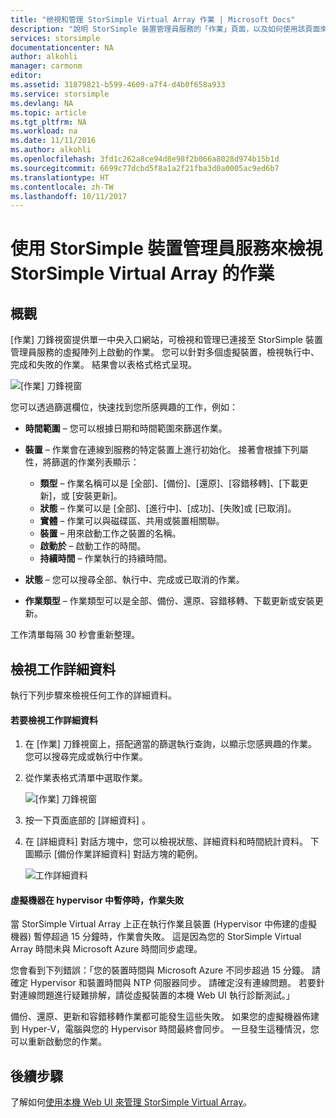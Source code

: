 ```yaml
---
title: "檢視和管理 StorSimple Virtual Array 作業 | Microsoft Docs"
description: "說明 StorSimple 裝置管理員服務的「作業」頁面，以及如何使用該頁面來追蹤 StorSimple Virtual Array 的最近和目前作業。"
services: storsimple
documentationcenter: NA
author: alkohli
manager: carmonm
editor: 
ms.assetid: 31879821-b599-4609-a7f4-d4b0f658a933
ms.service: storsimple
ms.devlang: NA
ms.topic: article
ms.tgt_pltfrm: NA
ms.workload: na
ms.date: 11/11/2016
ms.author: alkohli
ms.openlocfilehash: 3fd1c262a8ce94d8e98f2b066a8028d974b15b1d
ms.sourcegitcommit: 6699c77dcbd5f8a1a2f21fba3d0a0005ac9ed6b7
ms.translationtype: HT
ms.contentlocale: zh-TW
ms.lasthandoff: 10/11/2017
---
```

# <a name="use-the-storsimple-device-manager-service-to-view-jobs-for-the-storsimple-virtual-array"></a>使用 StorSimple 裝置管理員服務來檢視 StorSimple Virtual Array 的作業
## <a name="overview"></a>概觀
[作業] 刀鋒視窗提供單一中央入口網站，可檢視和管理已連接至 StorSimple 裝置管理員服務的虛擬陣列上啟動的作業。 您可以針對多個虛擬裝置，檢視執行中、完成和失敗的作業。 結果會以表格式格式呈現。

![[作業] 刀鋒視窗](./media/storsimple-virtual-array-manage-jobs/ova-jobs-blade.png)

您可以透過篩選欄位，快速找到您所感興趣的工作，例如：

* **時間範圍** – 您可以根據日期和時間範圍來篩選作業。
* **裝置** – 作業會在連線到服務的特定裝置上進行初始化。 接著會根據下列屬性，將篩選的作業列表顯示：
  
  * **類型** – 作業名稱可以是 [全部]、[備份]、[還原]、[容錯移轉]、[下載更新]，或 [安裝更新]。
  * **狀態** – 作業可以是 [全部]、[進行中]、[成功]、[失敗]或 [已取消]。
  * **實體** – 作業可以與磁碟區、共用或裝置相關聯。
  * **裝置** – 用來啟動工作之裝置的名稱。
  * **啟動於** – 啟動工作的時間。
  * **持續時間** – 作業執行的持續時間。
* **狀態** – 您可以搜尋全部、執行中、完成或已取消的作業。
* **作業類型** – 作業類型可以是全部、備份、還原、容錯移轉、下載更新或安裝更新。

工作清單每隔 30 秒會重新整理。

## <a name="view-job-details"></a>檢視工作詳細資料
執行下列步驟來檢視任何工作的詳細資料。

#### <a name="to-view-job-details"></a>若要檢視工作詳細資料
1. 在 [作業] 刀鋒視窗上，搭配適當的篩選執行查詢，以顯示您感興趣的作業。 您可以搜尋完成或執行中作業。
2. 從作業表格式清單中選取作業。
   
    ![[作業] 刀鋒視窗](./media/storsimple-virtual-array-manage-jobs/ova-jobs-blade.png)
3. 按一下頁面底部的 [詳細資料] 。
4. 在 [詳細資料]  對話方塊中，您可以檢視狀態、詳細資料和時間統計資料。 下圖顯示 [備份作業詳細資料]  對話方塊的範例。
   
    ![工作詳細資料](./media/storsimple-virtual-array-manage-jobs/ova-jobs-details.png)

#### <a name="job-failures-when-the-virtual-machine-is-paused-in-the-hypervisor"></a>虛擬機器在 hypervisor 中暫停時，作業失敗
當 StorSimple Virtual Array 上正在執行作業且裝置 (Hypervisor 中佈建的虛擬機器) 暫停超過 15 分鐘時，作業會失敗。 這是因為您的 StorSimple Virtual Array 時間未與 Microsoft Azure 時間同步處理。 

您會看到下列錯誤：「您的裝置時間與 Microsoft Azure 不同步超過 15 分鐘。 請確定 Hypervisor 和裝置時間與 NTP 伺服器同步。 請確定沒有連線問題。 若要針對連線問題進行疑難排解，請從虛擬裝置的本機 Web UI 執行診斷測試。」

備份、還原、更新和容錯移轉作業都可能發生這些失敗。 如果您的虛擬機器佈建到 Hyper-V，電腦與您的 Hypervisor 時間最終會同步。 一旦發生這種情況，您可以重新啟動您的作業。

## <a name="next-steps"></a>後續步驟
了解如何[使用本機 Web UI 來管理 StorSimple Virtual Array](storsimple-ova-web-ui-admin.md)。

